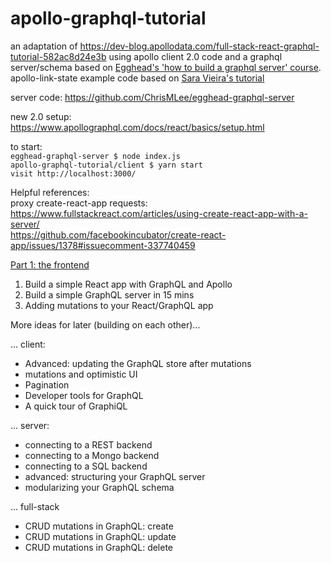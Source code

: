 # apollo-graphql-tutorial

an adaptation of https://dev-blog.apollodata.com/full-stack-react-graphql-tutorial-582ac8d24e3b using apollo client 2.0 code and a graphql server/schema based on [Egghead's 'how to build a graphql server' course](https://egghead.io/courses/build-a-graphql-server). apollo-link-state example code based on [Sara Vieira's tutorial](https://www.youtube.com/watch?v=2RvRcnD8wHY&feature=youtu.be)

server code: https://github.com/ChrisMLee/egghead-graphql-server

new 2.0 setup: https://www.apollographql.com/docs/react/basics/setup.html  

to start:  
`egghead-graphql-server $ node index.js`  
`apollo-graphql-tutorial/client $ yarn start`  
`visit http://localhost:3000/`

Helpful references:  
proxy create-react-app requests: https://www.fullstackreact.com/articles/using-create-react-app-with-a-server/  
https://github.com/facebookincubator/create-react-app/issues/1378#issuecomment-337740459

[Part 1: the frontend](https://dev-blog.apollodata.com/full-stack-react-graphql-tutorial-582ac8d24e3b)

1. Build a simple React app with GraphQL and Apollo
2. Build a simple GraphQL server in 15 mins
3. Adding mutations to your React/GraphQL app

More ideas for later (building on each other)...

... client:
- Advanced: updating the GraphQL store after mutations
- mutations and optimistic UI
- Pagination
- Developer tools for GraphQL
- A quick tour of GraphiQL


... server:
- connecting to a REST backend
- connecting to a Mongo backend
- connecting to a SQL backend
- advanced: structuring your GraphQL server
- modularizing your GraphQL schema

... full-stack
- CRUD mutations in GraphQL: create
- CRUD mutations in GraphQL: update
- CRUD mutations in GraphQL: delete



